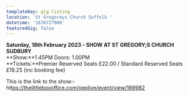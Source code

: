 ```yaml
---
templateKey: gig-listing
location: 'St Gregoreys Church Suffolk '
datetime: '1676727900'
featuredGig: false
---
```

**Saturday, 18th February 2023 - SHOW AT ST GREGORY;S CHURCH SUDBURY**\
**Show:**1.45PM Doors: 1.00PM\
**Tickets:**Premier Reserved Seats £22.00 / Standard Reserved Seats £19.25 (inc booking fee)

T﻿his is the link to the show:-  ht[tps://thelittleboxoffice.com/oeplive/event/view/169982](https://thelittleboxoffice.com/oeplive/event/view/169982)